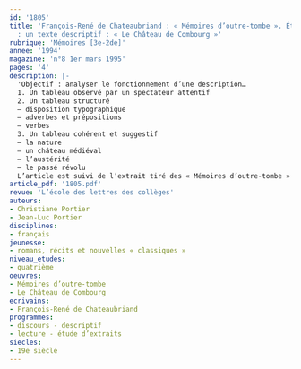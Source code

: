 ```yaml
---
id: '1805'
title: 'François-René de Chateaubriand : « Mémoires d’outre-tombe ». Étude d’extrait
  : un texte descriptif : « Le Château de Combourg »'
rubrique: 'Mémoires [3e-2de]'
annee: '1994'
magazine: 'n°8 1er mars 1995'
pages: '4'
description: |-
  'Objectif : analyser le fonctionnement d’une description…
  1. Un tableau observé par un spectateur attentif
  2. Un tableau structuré
  – disposition typographique
  – adverbes et prépositions
  – verbes
  3. Un tableau cohérent et suggestif
  – la nature
  – un château médiéval
  – l’austérité
  – le passé révolu
  L’article est suivi de l’extrait tiré des « Mémoires d’outre-tombe » (livre 1, chapitre 7), ainsi que de questions sur le texte.'
article_pdf: '1805.pdf'
revue: 'L’école des lettres des collèges'
auteurs:
- Christiane Portier
- Jean-Luc Portier
disciplines:
- français
jeunesse:
- romans, récits et nouvelles « classiques »
niveau_etudes:
- quatrième
oeuvres:
- Mémoires d’outre-tombe
- Le Château de Combourg
ecrivains:
- François-René de Chateaubriand
programmes:
- discours - descriptif
- lecture - étude d’extraits
siecles:
- 19e siècle
---
```

